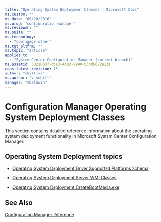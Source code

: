 ```yaml
---
title: "Operating System Deployment Classes | Microsoft Docs"
ms.custom: ""
ms.date: "09/20/2016"
ms.prod: "configuration-manager"
ms.reviewer: ""
ms.suite: ""
ms.technology:
  - "configmgr-other"
ms.tgt_pltfrm: ""
ms.topic: "article"
applies_to:
  - "System Center Configuration Manager (current branch)"
ms.assetid: 30218637-dce3-4d83-9940-53bd5672e22a
caps.latest.revision: 15
author: "shill-ms"
ms.author: "v-suhill"
manager: "mbaldwin"
---
```

# Configuration Manager Operating System Deployment Classes
This section contains detailed reference information about the operating system deployment functionality in Microsoft System Center Configuration Manager.  

## Operating System Deployment topics  

-   [Operating System Deployment Driver Supported Platforms Schema](../../../develop/reference/osd/operating-system-deployment-driver-supported-platforms-schema.md)  

-   [Operating System Deployment Server WMI Classes](../../../develop/reference/osd/operating-system-deployment-server-wmi-classes.md)  

-   [Operating System Deployment CreateBootMedia.exe](../../../develop/reference/osd/operating-system-deployment-createmedia.exe.md)  

## See Also  
 [Configuration Manager Reference](../../../develop/reference/configuration-manager-reference.md)
